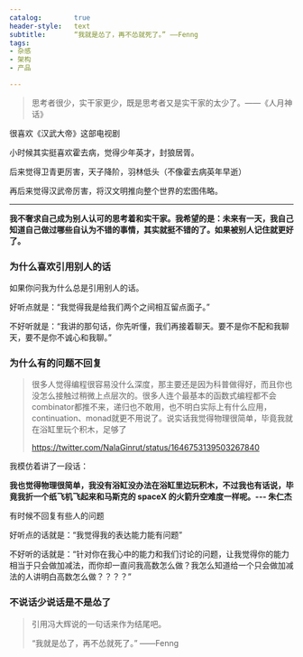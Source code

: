```yaml
---
catalog:		true
header-style:	text
subtitle:		“我就是怂了，再不怂就死了。” ——Fenng
tags:
- 杂感
- 架构
- 产品

---
```




> 思考者很少，实干家更少，既是思考者又是实干家的太少了。——《人月神话》



很喜欢《汉武大帝》这部电视剧

小时候其实挺喜欢霍去病，觉得少年英才，封狼居胥。

后来觉得卫青更厉害，天子降阶，羽林低头（不像霍去病英年早逝）

再后来觉得汉武帝厉害，将汉文明推向整个世界的宏图伟略。

---



**我不奢求自己成为别人认可的思考着和实干家。我希望的是：未来有一天，我自己知道自己做过哪些自认为不错的事情，其实就挺不错的了。如果被别人记住就更好了。**  



### 为什么喜欢引用别人的话

如果你问我为什么总是引用别人的话。

好听点就是：“我觉得我是给我们两个之间相互留点面子。”

不好听就是：“我讲的那句话，你先听懂，我们再接着聊天。要不是你不配和我聊天，要不是你不诚心和我聊。”

### 为什么有的问题不回复

> 很多人觉得编程很容易没什么深度，那主要还是因为科普做得好，而且你也没怎么接触过稍微上点层次的。很多人连个最基本的函数式编程都不会combinator都推不来，递归也不敢用，也不明白实际上有什么应用，continuation、monad就更不用说了。说实话我觉得物理很简单，毕竟我就在浴缸里玩个积木，足够了
>
> https://twitter.com/NalaGinrut/status/1646753139503267840

我模仿着讲了一段话：

**我也觉得物理很简单，我没有浴缸没办法在浴缸里边玩积木，不过我也有话说，毕竟我折一个纸飞机飞起来和马斯克的 spaceX 的火箭升空难度一样呢。--- 朱仁杰**

有时候不回复有些人的问题

好听点的话就是：“我觉得我的表达能力能有问题”

不好听的话就是：“针对你在我心中的能力和我们讨论的问题，让我觉得你的能力相当于只会做加减法，而你却一直问我高数怎么做？我怎么知道给一个只会做加减法的人讲明白高数怎么做？？？？”



### 不说话少说话是不是怂了

> 引用冯大辉说的一句话来作为结尾吧。
>
> “我就是怂了，再不怂就死了。” ——Fenng
